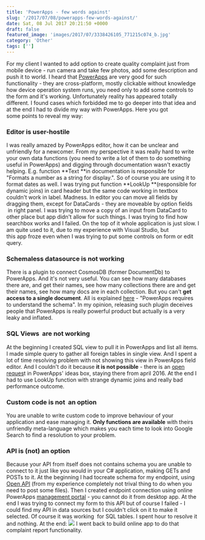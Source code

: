 ```yaml
---
title: 'PowerApps - few words against'
slug: '/2017/07/08/powerapps-few-words-against/'
date: Sat, 08 Jul 2017 20:21:50 +0000
draft: false
featured_image: 'images/2017/07/3338426105_771215c074_b.jpg'
category: 'Other'
tags: ['']
---
```


For my client I wanted to add option to create quality complaint just from mobile device - run camera and take few photos, add some description and push it to world. I heard that [PowerApps](https://powerapps.microsoft.com/pl-pl/) are very good for such functionality - they are cross-platform, mostly clickable without knowledge how device operation system runs, you need only to add some controls to the form and it's working. Unfortunately reality has appeared totally different. I found cases which forbidded me to go deeper into that idea and at the end I had to divide my way with PowerApps. Here you got some points to reveal my way:

### Editor is user-hostile

I was really amazed by PowerApps editor, how it can be unclear and unfriendly for a newcomer. From my perspective it was really hard to write your own data functions (you need to write a lot of them to do something useful in PowerApps) and digging through documentation wasn't exactly helping. E.g. function **Text **in documentation is responsible for "Formats a number as a string for display.". So of course you are using it to format dates as well. I was trying put function **LookUp **(responsible for dynamic joins) in card header but the same code working in textbox couldn't work in label. Madness. In editor you can move all fields by dragging them, except for DataCards - they are moveable by option fields  in right panel. I was trying to move a copy of an input from DataCard to other place but app didn't allow for such things. I was trying to find how searchbox works and I failed. On the top of it whole application is just slow. I am quite used to it, due to my experience with Visual Studio, but this app froze even when I was trying to put some controls on form or edit query.

### Schemaless datasource is not working

There is a plugin to connect CosmosDB (former DocumentDb) to PowerApps. And it's not very useful. You can see how many databases there are, and get their names, see how many collections there are and get their names, see how many docs are in each collection. But you can't **get access to a single document**. All is explained [here](https://powerusers.microsoft.com/t5/PowerApps-Forum/PowerApp-DocumentDB/td-p/30387) - "PowerApps requires to understand the schema". In my opinion, releasing such plugin deceives people that PowerApps is really powerful product but actually is a very leaky and inflated.

### SQL Views  are not working

At the beginning I created SQL view to pull it in PowerApps and list all items. I made simple query to gather all foreign tables in single view. And I spent a lot of time resolving problem with not showing this view in PowerApps field editor. And I couldn't do it because **it is not possible** - there is an [open reques](https://powerusers.microsoft.com/t5/PowerApps-Ideas/PowerApps-must-also-see-SQL-Azure-Queries-not-only-Tables/idi-p/863)t in PowerApps' ideas box, staying there from april 2016. At the end I had to use LookUp function with strange dynamic joins and really bad performance outcome.

### Custom code is not  an option

You are unable to write custom code to improve behaviour of your application and ease managing it. **Only functions are available** with theirs unfriendly meta-language which makes you each time to look into Google Search to find a resolution to your problem.

### API is (not) an option

Because your API from itself does not contains schema you are unable to connect to it just like you would in your C# application, making GETs and POSTs to it. At the beginning I had tocreate schema for my endpoint, using [Open API](https://swagger.io/getting-started/) (from my experience completely not trival thing to do when you need to post some files). Then I created endpoint connection using online PowerApps [management portal](https://powerapps.microsoft.com/pl-pl/tutorials/register-custom-api/) \- you cannot do it from desktop app. At the end I was trying to connect my form to this API but of course I failed - I could find my API in data sources but I couldn't click on it to make it selected. Of course it was working  for SQL tables. I spent hour to resolve it and nothing. At the end: ![](https://cdn.someecards.com/someecards/usercards/1346750453712_6755651.png) I went back to build online app to do that complaint report functionality.